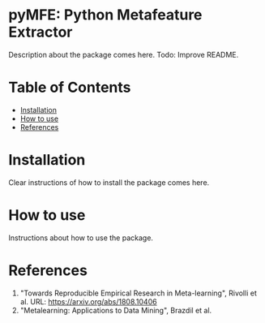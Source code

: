 # pyMFE: Python Metafeature Extractor
Description about the package comes here.
Todo: Improve README.

# Table of Contents
- [Installation](#installation)
- [How to use](#how-to-use)
- [References](#references)

# Installation
Clear instructions of how to install the package comes here.

# How to use
Instructions about how to use the package.

# References
<a name="references"></a>
1. "Towards Reproducible Empirical Research in Meta-learning",
    Rivolli et al. URL: https://arxiv.org/abs/1808.10406
2. "Metalearning: Applications to Data Mining",
    Brazdil et al.
